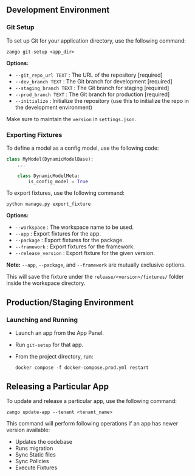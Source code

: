 ## Development Environment

### Git Setup

To set up Git for your application directory, use the following command:

```shell
zango git-setup <app_dir>
```

**Options:**
- `--git_repo_url TEXT`    : The URL of the repository [required]
- `--dev_branch TEXT`      : The Git branch for development [required]
- `--staging_branch TEXT`  : The Git branch for staging [required]
- `--prod_branch TEXT`     : The Git branch for production [required]
- `--initialize`           : Initialize the repository (use this to initialize the repo in the development environment)

Make sure to maintain the `version` in `settings.json`.

### Exporting Fixtures

To define a model as a config model, use the following code:

```python
class MyModel(DynamicModelBase):
    ...

    class DynamicModelMeta:
        is_config_model = True
```

To export fixtures, use the following command:

```shell
python manage.py export_fixture
```

**Options:**
- `--workspace`         : The workspace name to be used.
- `--app`               : Export fixtures for the app.
- `--package`           : Export fixtures for the package.
- `--framework`         : Export fixtures for the framework.
- `--release_version`   : Export fixture for the given version.

**Note:** `--app`, `--package`, and `--framework` are mutually exclusive options.

This will save the fixture under the `release/<version>/fixtures/` folder inside the workspace directory.

## Production/Staging Environment

### Launching and Running

- Launch an app from the App Panel.
- Run `git-setup` for that app.
- From the project directory, run:

  ```shell
  docker compose -f docker-compose.prod.yml restart
  ```

## Releasing a Particular App

To update and release a particular app, use the following command:

```shell
zango update-app --tenant <tenant_name>
```

This command will perform following operations if an app has newer version available:
- Updates the codebase
- Runs migration
- Sync Static files
- Sync Policies
- Execute Fixtures